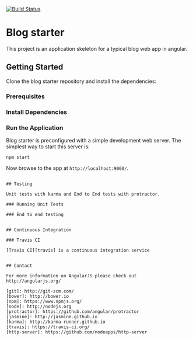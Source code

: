 [![Build Status](https://travis-ci.org/thannous/blogStarter.svg)](https://travis-ci.org/thannous/blogStarter)


# Blog starter

This project is an application skeleton for a typical blog web app in angular.


## Getting Started

Clone the blog starter repository and install the dependencies:

### Prerequisites


### Install Dependencies


### Run the Application

Blog starter is preconfigured  with a simple development web server.  The simplest way to start
this server is:

```
npm start
```

Now browse to the app at `http://localhost:9000/`.


```

## Testing

Unit tests with karma and End to End tests with protractor.

### Running Unit Tests

### End to end testing


## Continuous Integration

### Travis CI

[Travis CI][travis] is a continuous integration service


## Contact

For more information on AngularJS please check out http://angularjs.org/

[git]: http://git-scm.com/
[bower]: http://bower.io
[npm]: https://www.npmjs.org/
[node]: http://nodejs.org
[protractor]: https://github.com/angular/protractor
[jasmine]: http://jasmine.github.io
[karma]: http://karma-runner.github.io
[travis]: https://travis-ci.org/
[http-server]: https://github.com/nodeapps/http-server
